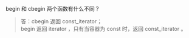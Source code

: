 begin 和 cbegin 两个函数有什么不同？

> 答：cbegin 返回 const_iterator；  
> begin 返回 iterator ，只有当容器为 const 时，返回 const_iterator 。
